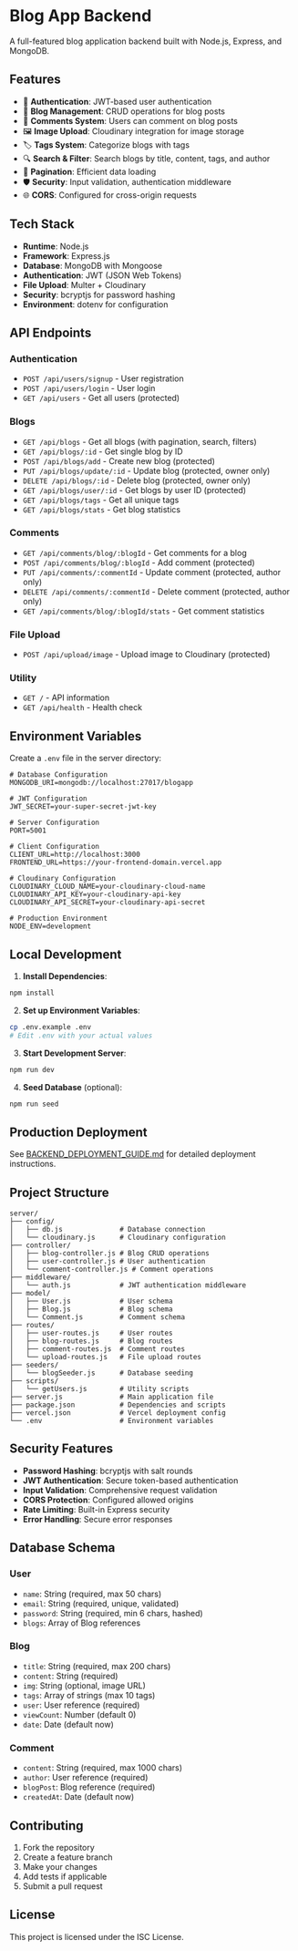 # Blog App Backend

A full-featured blog application backend built with Node.js, Express, and MongoDB.

## Features

- 🔐 **Authentication**: JWT-based user authentication
- 📝 **Blog Management**: CRUD operations for blog posts
- 💬 **Comments System**: Users can comment on blog posts
- 🖼️ **Image Upload**: Cloudinary integration for image storage
- 🏷️ **Tags System**: Categorize blogs with tags
- 🔍 **Search & Filter**: Search blogs by title, content, tags, and author
- 📄 **Pagination**: Efficient data loading
- 🛡️ **Security**: Input validation, authentication middleware
- 🌐 **CORS**: Configured for cross-origin requests

## Tech Stack

- **Runtime**: Node.js
- **Framework**: Express.js
- **Database**: MongoDB with Mongoose
- **Authentication**: JWT (JSON Web Tokens)
- **File Upload**: Multer + Cloudinary
- **Security**: bcryptjs for password hashing
- **Environment**: dotenv for configuration

## API Endpoints

### Authentication
- `POST /api/users/signup` - User registration
- `POST /api/users/login` - User login
- `GET /api/users` - Get all users (protected)

### Blogs
- `GET /api/blogs` - Get all blogs (with pagination, search, filters)
- `GET /api/blogs/:id` - Get single blog by ID
- `POST /api/blogs/add` - Create new blog (protected)
- `PUT /api/blogs/update/:id` - Update blog (protected, owner only)
- `DELETE /api/blogs/:id` - Delete blog (protected, owner only)
- `GET /api/blogs/user/:id` - Get blogs by user ID (protected)
- `GET /api/blogs/tags` - Get all unique tags
- `GET /api/blogs/stats` - Get blog statistics

### Comments
- `GET /api/comments/blog/:blogId` - Get comments for a blog
- `POST /api/comments/blog/:blogId` - Add comment (protected)
- `PUT /api/comments/:commentId` - Update comment (protected, author only)
- `DELETE /api/comments/:commentId` - Delete comment (protected, author only)
- `GET /api/comments/blog/:blogId/stats` - Get comment statistics

### File Upload
- `POST /api/upload/image` - Upload image to Cloudinary (protected)

### Utility
- `GET /` - API information
- `GET /api/health` - Health check

## Environment Variables

Create a `.env` file in the server directory:

```env
# Database Configuration
MONGODB_URI=mongodb://localhost:27017/blogapp

# JWT Configuration
JWT_SECRET=your-super-secret-jwt-key

# Server Configuration
PORT=5001

# Client Configuration
CLIENT_URL=http://localhost:3000
FRONTEND_URL=https://your-frontend-domain.vercel.app

# Cloudinary Configuration
CLOUDINARY_CLOUD_NAME=your-cloudinary-cloud-name
CLOUDINARY_API_KEY=your-cloudinary-api-key
CLOUDINARY_API_SECRET=your-cloudinary-api-secret

# Production Environment
NODE_ENV=development
```

## Local Development

1. **Install Dependencies**:
```bash
npm install
```

2. **Set up Environment Variables**:
```bash
cp .env.example .env
# Edit .env with your actual values
```

3. **Start Development Server**:
```bash
npm run dev
```

4. **Seed Database** (optional):
```bash
npm run seed
```

## Production Deployment

See [BACKEND_DEPLOYMENT_GUIDE.md](../BACKEND_DEPLOYMENT_GUIDE.md) for detailed deployment instructions.

## Project Structure

```
server/
├── config/
│   ├── db.js              # Database connection
│   └── cloudinary.js      # Cloudinary configuration
├── controller/
│   ├── blog-controller.js # Blog CRUD operations
│   ├── user-controller.js # User authentication
│   └── comment-controller.js # Comment operations
├── middleware/
│   └── auth.js            # JWT authentication middleware
├── model/
│   ├── User.js            # User schema
│   ├── Blog.js            # Blog schema
│   └── Comment.js         # Comment schema
├── routes/
│   ├── user-routes.js     # User routes
│   ├── blog-routes.js     # Blog routes
│   ├── comment-routes.js  # Comment routes
│   └── upload-routes.js   # File upload routes
├── seeders/
│   └── blogSeeder.js      # Database seeding
├── scripts/
│   └── getUsers.js        # Utility scripts
├── server.js              # Main application file
├── package.json           # Dependencies and scripts
├── vercel.json            # Vercel deployment config
└── .env                   # Environment variables
```

## Security Features

- **Password Hashing**: bcryptjs with salt rounds
- **JWT Authentication**: Secure token-based authentication
- **Input Validation**: Comprehensive request validation
- **CORS Protection**: Configured allowed origins
- **Rate Limiting**: Built-in Express security
- **Error Handling**: Secure error responses

## Database Schema

### User
- `name`: String (required, max 50 chars)
- `email`: String (required, unique, validated)
- `password`: String (required, min 6 chars, hashed)
- `blogs`: Array of Blog references

### Blog
- `title`: String (required, max 200 chars)
- `content`: String (required)
- `img`: String (optional, image URL)
- `tags`: Array of strings (max 10 tags)
- `user`: User reference (required)
- `viewCount`: Number (default 0)
- `date`: Date (default now)

### Comment
- `content`: String (required, max 1000 chars)
- `author`: User reference (required)
- `blogPost`: Blog reference (required)
- `createdAt`: Date (default now)

## Contributing

1. Fork the repository
2. Create a feature branch
3. Make your changes
4. Add tests if applicable
5. Submit a pull request

## License

This project is licensed under the ISC License.
